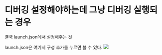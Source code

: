 # 디버깅 설정해야하는데 그냥 디버깅 실행되는 경우
결국 launch.json에서 설정해주는 것

launch.json은 여기서 구성 추가를 누르면 볼 수 있다.
![](https://i.imgur.com/IEvRRZm.png)
